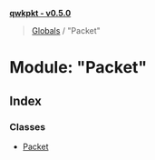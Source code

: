 **[qwkpkt - v0.5.0](../README.md)**

> [Globals](../globals.md) / "Packet"

# Module: "Packet"

## Index

### Classes

* [Packet](../classes/_packet_.packet.md)
